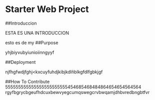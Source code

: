 # Starter Web Project

##Introduccion

ESTA ES UNA INTRODUCCION

esto es de my
##Purpose

yhjbiyvubyiunioiinngyyf


##Deployment


njfhgfwdjfghj<kxcuyfuhdjkibjkdlñblkgfdlfgbkjgf

##How To Contribute
555555555555555555555555454685468484864654654564564
rgyfbgrycbgeufhdcuxbewvyegcumqswegcrvbwqamjdhbvredbngbtfvr